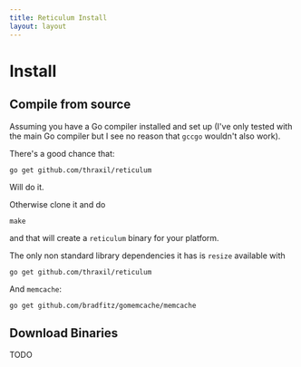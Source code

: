```yaml
---
title: Reticulum Install
layout: layout
---
```


# Install

## Compile from source

Assuming you have a Go compiler installed and set up (I've only tested
with the main Go compiler but I see no reason that `gccgo` wouldn't
also work). 

There's a good chance that:

    go get github.com/thraxil/reticulum

Will do it.

Otherwise clone it and do

    make

and that will create a `reticulum` binary for your platform.

The only non standard library dependencies it has is `resize` available
with 

    go get github.com/thraxil/reticulum

And `memcache`: 

    go get github.com/bradfitz/gomemcache/memcache

## Download Binaries

TODO
